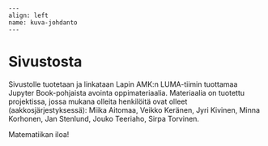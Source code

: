```{figure} ../images/rovaniemi.png
---
align: left
name: kuva-johdanto
---
```


# Sivustosta


Sivustolle tuotetaan ja linkataan Lapin AMK:n LUMA-tiimin tuottamaa Jupyter Book-pohjaista avointa oppimateriaalia. Materiaalia on tuotettu projektissa, jossa mukana olleita henkilöitä ovat olleet (aakkosjärjestyksessä): Miika Aitomaa, Veikko Keränen, Jyri Kivinen, Minna Korhonen, Jan Stenlund, Jouko Teeriaho, Sirpa Torvinen.

Matematiikan iloa!

